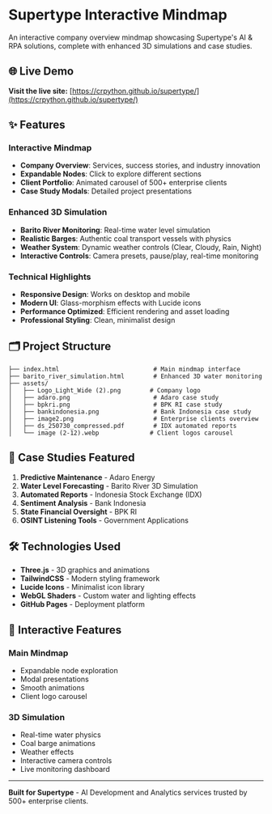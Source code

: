 # Supertype Interactive Mindmap

An interactive company overview mindmap showcasing Supertype's AI & RPA solutions, complete with enhanced 3D simulations and case studies.

## 🌐 Live Demo

**Visit the live site:** [https://crpython.github.io/supertype/](https://crpython.github.io/supertype/)

## ✨ Features

### Interactive Mindmap
- **Company Overview**: Services, success stories, and industry innovation
- **Expandable Nodes**: Click to explore different sections
- **Client Portfolio**: Animated carousel of 500+ enterprise clients
- **Case Study Modals**: Detailed project presentations

### Enhanced 3D Simulation
- **Barito River Monitoring**: Real-time water level simulation
- **Realistic Barges**: Authentic coal transport vessels with physics
- **Weather System**: Dynamic weather controls (Clear, Cloudy, Rain, Night)
- **Interactive Controls**: Camera presets, pause/play, real-time monitoring

### Technical Highlights
- **Responsive Design**: Works on desktop and mobile
- **Modern UI**: Glass-morphism effects with Lucide icons
- **Performance Optimized**: Efficient rendering and asset loading
- **Professional Styling**: Clean, minimalist design

## 🗂️ Project Structure

```
├── index.html                          # Main mindmap interface
├── barito_river_simulation.html        # Enhanced 3D water monitoring
├── assets/
│   ├── Logo_Light_Wide (2).png        # Company logo
│   ├── adaro.png                       # Adaro case study
│   ├── bpkri.png                       # BPK RI case study  
│   ├── bankindonesia.png               # Bank Indonesia case study
│   ├── image2.png                      # Enterprise clients overview
│   ├── ds_250730_compressed.pdf        # IDX automated reports
│   └── image (2-12).webp              # Client logos carousel
```

## 🚀 Case Studies Featured

1. **Predictive Maintenance** - Adaro Energy
2. **Water Level Forecasting** - Barito River 3D Simulation  
3. **Automated Reports** - Indonesia Stock Exchange (IDX)
4. **Sentiment Analysis** - Bank Indonesia
5. **State Financial Oversight** - BPK RI
6. **OSINT Listening Tools** - Government Applications

## 🛠️ Technologies Used

- **Three.js** - 3D graphics and animations
- **TailwindCSS** - Modern styling framework
- **Lucide Icons** - Minimalist icon library
- **WebGL Shaders** - Custom water and lighting effects
- **GitHub Pages** - Deployment platform

## 📱 Interactive Features

### Main Mindmap
- Expandable node exploration
- Modal presentations
- Smooth animations
- Client logo carousel

### 3D Simulation
- Real-time water physics
- Coal barge animations  
- Weather effects
- Interactive camera controls
- Live monitoring dashboard

---

**Built for Supertype** - AI Development and Analytics services trusted by 500+ enterprise clients.